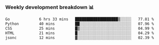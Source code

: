 ### Weekly development breakdown 📊
<!--START_SECTION:waka-->

```txt
Go             6 hrs 33 mins   ███████████████████▒░░░░░   77.81 %
Python         40 mins         ██░░░░░░░░░░░░░░░░░░░░░░░   07.96 %
CSS            25 mins         █▒░░░░░░░░░░░░░░░░░░░░░░░   04.99 %
HTML           21 mins         █░░░░░░░░░░░░░░░░░░░░░░░░   04.29 %
jsonc          12 mins         ▓░░░░░░░░░░░░░░░░░░░░░░░░   02.39 %
```

<!--END_SECTION:waka-->
